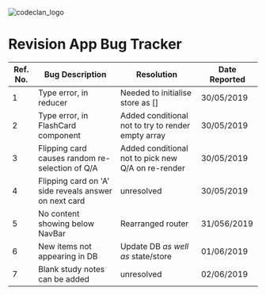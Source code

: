 ![codeclan_logo](https://user-images.githubusercontent.com/11422619/54070681-ca4c5200-425a-11e9-8cf8-cd6a191bc3cd.png)

# Revision App Bug Tracker

Ref. No. | Bug Description | Resolution | Date Reported
-------- | --------------- | ---------- | -------------
1 | Type error, in reducer | Needed to initialise store as [] | 30/05/2019
2 | Type error, in FlashCard component | Added conditional not to try to render empty array | 30/05/2019
3 | Flipping card causes random re-selection of Q/A | Added conditional not to pick new Q/A on re-render | 30/05/2019
4 | Flipping card on 'A' side reveals answer on next card | unresolved | 30/05/2019
5 | No content showing below NavBar | Rearranged router | 31/056/2019
6 | New items not appearing in DB | Update DB _as well as_ state/store | 01/06/2019
7 | Blank study notes can be added | unresolved | 02/06/2019
